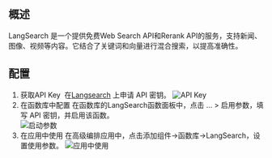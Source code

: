 ## 概述

LangSearch 是一个提供免费Web Search API和Rerank API的服务，支持新闻、图像、视频等内容。它结合了关键词和向量进行混合搜索，以提高准确性。


## 配置

1. 获取API Key 
在[Langsearch](https://langsearch.com/overview) 上申请 API 密钥。
![API Key](/ui/fx/img/langsearch_APIKey.jpg)
2. 在函数库中配置
在函数库的LangSearch函数面板中，点击 … > 启用参数，填写 API 密钥，并启用该函数。   
![启动参数](/ui/fx/img/langsearch_setting.jpg)
3. 在应用中使用
在高级编排应用中，点击添加组件->函数库->LangSearch，设置使用参数。
![应用中使用](/ui/fx/img/langsearch_app_used.jpg)
 
